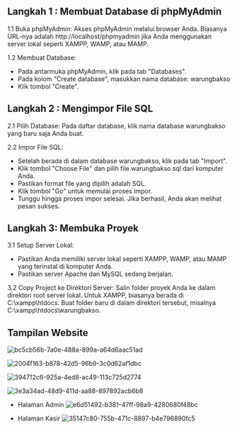 Langkah 1 : Membuat Database di phpMyAdmin
-----------
1.1 Buka phpMyAdmin:
Akses phpMyAdmin melalui browser Anda. Biasanya URL-nya adalah http://localhost/phpmyadmin jika Anda menggunakan server lokal seperti XAMPP, WAMP, atau MAMP.

1.2 Membuat Database:
- Pada antarmuka phpMyAdmin, klik pada tab "Databases".
- Pada kolom "Create database", masukkan nama database: warungbakso
- Klik tombol "Create".



Langkah 2 : Mengimpor File SQL
-----------
2.1 Pilih Database:
Pada daftar database, klik nama database warungbakso yang baru saja Anda buat.

2.2 Impor File SQL:
- Setelah berada di dalam database warungbakso, klik pada tab "Import".
- Klik tombol "Choose File" dan pilih file warungbakso.sql dari komputer Anda.
- Pastikan format file yang dipilih adalah SQL.
- Klik tombol "Go" untuk memulai proses impor.
- Tunggu hingga proses impor selesai. Jika berhasil, Anda akan melihat pesan sukses.


Langkah 3: Membuka Proyek
----------
3.1 Setup Server Lokal:
- Pastikan Anda memiliki server lokal seperti XAMPP, WAMP, atau MAMP yang terinstal di komputer Anda.
- Pastikan server Apache dan MySQL sedang berjalan.

3.2 Copy Project ke Direktori Server:
Salin folder proyek Anda ke dalam direktori root server lokal. Untuk XAMPP, biasanya berada di C:\xampp\htdocs\. Buat folder baru di dalam direktori tersebut, misalnya C:\xampp\htdocs\warungbakso.


## Tampilan Website
![bc5cb56b-7a0e-488a-899a-a64d6aac51ad](https://github.com/user-attachments/assets/c9b5b55a-c811-4fe8-80d4-a49a98073046)

![2004f163-b878-42d5-96b9-3c0d62af1dbc](https://github.com/user-attachments/assets/c1a169cb-fc7b-4bb5-91a8-53de6f749302)

![394712c6-925a-4ed8-ac49-113c725d2774](https://github.com/user-attachments/assets/bff45371-ee89-465c-90d8-4124cbacf004)

![3e3a34ad-48d9-411d-aa88-897892acb6b8](https://github.com/user-attachments/assets/0f52da18-ac60-499b-8f3c-1b2c3c1f4ffd)

- Halaman Admin
![e6d51492-b381-47ff-98a9-4280680f48bc](https://github.com/user-attachments/assets/37d6a9c6-58b7-46e5-8098-b39e3096adb4)

- Halaman Kasir
![35147c80-755b-471c-8897-b4e796890fc5](https://github.com/user-attachments/assets/8e20f312-4adc-4924-a950-b273828d199a)


